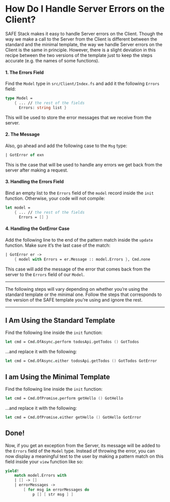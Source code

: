 # How Do I Handle Server Errors on the Client?
SAFE Stack makes it easy to handle Server errors on the Client. Though the way we make a call to the Server from the Client is different between the standard and the minimal template, the way we handle Server errors on the Client is the same in principle. However, there is a slight deviation in this recipe between the two versions of the template just to keep the steps accurate (e.g. the names of some functions).

#### 1. The Errors Field
Find the `Model` type in `src/Client/Index.fs` and add it the following `Errors` field:
```fsharp
type Model =
    { ... // the rest of the fields
      Errors: string list }
```
This will be used to store the error messages that we receive from the server.

#### 2. The Message
Also, go ahead and add the following case to the `Msg` type:
```fsharp
| GotError of exn
```
This is the case that will be used to handle any errors we get back from the server after making a request.

#### 3. Handling the Errors Field
Bind an empty list to the `Errors` field of the `model` record inside the `init` function. Otherwise, your code will not compile:
```fsharp
let model =
    { ... // the rest of the fields
      Errors = [] }
```

#### 4. Handling the GotError Case
Add the following line to the end of the pattern match inside the `update` function. Make sure it’s the last case of the match:
```fsharp
| GotError er ->
    { model with Errors = er.Message :: model.Errors }, Cmd.none
```
This case will add the message of the error that comes back from the server to the `Errors` field of our `Model`.

---

The following steps will vary depending on whether you’re using the standard template or the minimal one. Follow the steps that corresponds to the version of the SAFE template you’re using and ignore the rest.

---
## I Am Using the Standard Template
Find the following line inside the `init` function:
```fsharp
let cmd = Cmd.OfAsync.perform todosApi.getTodos () GotTodos
```
…and replace it with the following:
```fsharp
let cmd = Cmd.OfAsync.either todosApi.getTodos () GotTodos GotError
```


## I am Using the Minimal Template
Find the following line inside the `init` function:
```fsharp
let cmd = Cmd.OfPromise.perform getHello () GotHello
```
…and replace it with the following:
```fsharp
let cmd = Cmd.OfPromise.either getHello () GotHello GotError
```


## Done!
Now, if you get an exception from the Server, its message will be added to the `Errors` field of the `Model` type. Instead of throwing the error, you can now display a meaningful text to the user by making a pattern match on this field inside your `view` function like so:
```fsharp
yield! 
    match model.Errors with
    | [] -> []
    | errorMessages -> 
        [ for msg in errorMessages do 
            p [] [ str msg ] ]
```

